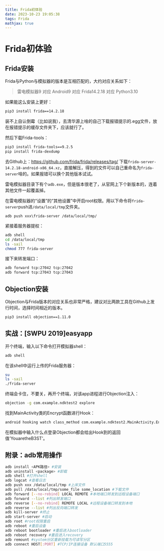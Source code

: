 ```yaml
---
title: Frida初体验
date: 2023-10-23 19:05:38
tags: Frida
mathjax: true
---
```


# Frida初体验

## Frida安装

Frida与Python与模拟器的版本是互相匹配的，大约对应关系如下：

> 雷电模拟器9 对应 Android9 对应 Frida14.2.18 对应 Python3.10

如果能这么安装上更好：

```bash
pip3 install frida==14.2.18
```

装不上自认倒霉（比如说我），去清华源上啥的自己下载报错提示的.egg文件，放在报错提示的缓存文件夹下，应该就行了。

然后下载Frida-tools：

```bash
pip3 install frida-tools==9.2.5
pip install frida-dexdump
```

去Github上：https://github.com/frida/frida/releases/tag/ 下载`frida-server-14.2.18-android-x86_64.xz`，直接解压，得到的文件可以自己重命名为`frida-server`啥的。如果报错可以换个其他版本试试。

雷电模拟器目录下有个`adb.exe`，但是版本很老了，从官网上下个新版本的，连着其他文件一起覆盖掉。

在雷电模拟器的“设置”的“其他设置”中开启root权限。用以下命令将`frida-server`push进`/data/local/tmp`文件夹。

```
adb push xxx\frida-server /data/local/tmp/
```

紧接着服务器提权：

```bash
adb shell
cd /data/local/tmp
ls -sail
chmod 777 frida-server
```

接下来转发端口：

```bash
adb forward tcp:27042 tcp:27042
adb forward tcp:27043 tcp:27043
```

## Objection安装

Objection与Frida版本的对应关系也非常严格，建议对比两款工具在Github上发行时间，选择时间相近的版本。

```bash
pip3 install objection==1.11.0
```

## 实战：[SWPU 2019]easyapp

开个终端，输入以下命令打开模拟器shell：

```bash
adb shell
```

在该shell中运行上传的Frida服务器：

```bash
su
ls -sail
./frida-server
```

终端会卡住，不要关，再开个终端，对该app进程进行Objection注入：

```bash
objection -g com.example.ndktest2 explore
```

找到MainActivity类的Encrypt函数进行Hook：

```bash
android hooking watch class_method com.example.ndktest2.MainActivity.Encrypt --dump-args --dump-backtrace --dump-return
```

在模拟器中输入什么点登录Objection都会给出Hook到的返回值‘YouaretheB3ST’。

## 附录：adb常用操作

```bash
adb install <APK路径> #安装
adb uninstall <package> #卸载
adb shell #打开shell
adb logcat #查看日志
adb push xxx /data/local/tmp #上床文件
adb pull /data/local/tmp/some_file some_location #下载文件
adb forward [--no-rebind] LOCAL REMOTE #本地端口转发到远程设备端口
adb forward --list #列出转发端口
adb reverse [--no-rebind] REMOTE LOCAL #远程设备端口转发到本地
adb reverse --list #列出反向端口转发
adb kill-server #终止
adb start-server #启动
adb root #root权限重启
adb reboot #重启设备
adb reboot bootloader #重启进入bootloader
adb reboot recovery #重启进入recovery
adb remount #system分区重新挂载为可读写分区
adb connect HOST[:PORT] #TCP/IP连接设备 默认端口5555
```

